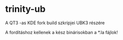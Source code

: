 # trinity-ub
A QT3 -as KDE fork build szkripjei UBK3 részére

A fordításhoz kellenek a kész binárisokban a *.la fájlok!
